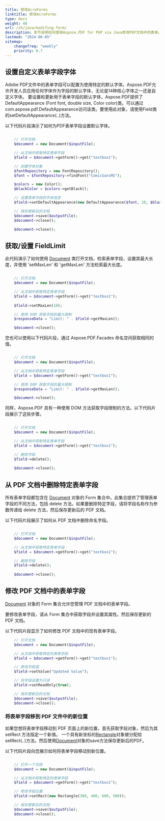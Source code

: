 ```yaml
---
title: 修改AcroForms
linktitle: 修改AcroForms
type: docs
weight: 40
url: /zh/java/modifing-form/
description: 本节说明如何使用Aspose.PDF for PHP via Java修改PDF文档中的表单。
lastmod: "2024-06-05"
sitemap:
    changefreq: "weekly"
    priority: 0.7
---
```


## 设置自定义表单字段字体

Adobe PDF文件中的表单字段可以配置为使用特定的默认字体。Aspose.PDF允许开发人员应用任何字体作为字段的默认字体，无论是14种核心字体之一还是自定义字体。
要设置和更新用于表单字段的默认字体，Aspose.PDF提供了DefaultAppearance (Font font, double size, Color color)类。可以通过com.aspose.pdf.DefaultAppearance访问该类。要使用此对象，请使用Field类的setDefaultAppearance(..)方法。

以下代码片段演示了如何为PDF表单字段设置默认字体。

```php

    // 打开文档
    $document = new Document($inputFile);

    // 从文档中获取特定表单字段
    $field = $document->getForm()->get("textbox1");

    // 创建字体对象
    $fontRepository = new FontRepository();
    $font = $fontRepository->findFont("ComicSansMS");

    $colors = new Color();
    $blackColor = $colors->getBlack();

    // 设置表单字段的字体信息
    $field->setDefaultAppearance(new DefaultAppearance($font, 10, $blackColor));

    // 保存更新后的文档
    $document->save($outputFile);
    $document->close();        

    $document->close();
```


## 获取/设置 FieldLimit

此代码演示了如何使用 [Document](https://reference.aspose.com/pdf/java/com.aspose.pdf/Document) 类打开文档，检索表单字段，设置其最大长度，并使用 'setMaxLen' 和 'getMaxLen' 方法检索最大长度。

```php

    // 打开文档
    $document = new Document($inputFile);

    // 从文档中获取特定表单字段
    $field = $document->getForm()->get("textbox1");
    
    $field->setMaxLen(10);

    // 使用 DOM 获取字段的最大限制
    $responseData = "Limit: " . $field->getMaxLen();          

    $document->close();
```

您也可以使用以下代码片段，通过 Aspose.PDF.Facades 命名空间获取相同的值。

```php

    // 打开文档
    $document = new Document($inputFile);

    // 从文档中获取特定表单字段
    $field = $document->getForm()->get("textbox1");

    // 使用 DOM 获取字段的最大限制
    $responseData = "Limit: " . $field->getMaxLen();          

    $document->close();
```


同样，Aspose.PDF 具有一种使用 DOM 方法获取字段限制的方法。以下代码片段展示了这些步骤。

```php

    // 打开文档
    $document = new Document($inputFile);

    // 从文档中获取特定表单字段
    $field = $document->getForm()->get("textbox1");

    // 删除字段
    $field->delete();
    
    $document->close();
```
## 从 PDF 文档中删除特定表单字段

所有表单字段都包含在 [Document](https://reference.aspose.com/pdf/java/com.aspose.pdf/Document) 对象的 Form 集合中。此集合提供了管理表单字段的不同方法，包括 delete 方法。如果要删除特定字段，请将字段名称作为参数传递给 delete 方法，然后保存更新后的 PDF 文档。

以下代码片段展示了如何从 PDF 文档中删除命名字段。

```php

    // 打开文档
    $document = new Document($inputFile);

    // 从文档中获取特定表单字段
    $field = $document->getForm()->get("textbox1");

    // 删除字段
    $field->delete();
    
    $document->close();
```


## 修改 PDF 文档中的表单字段

[Document](https://reference.aspose.com/pdf/java/com.aspose.pdf/Document) 对象的 Form 集合允许您管理 PDF 文档中的表单字段。

要修改表单字段，请从 Form 集合中获取字段并设置其属性。然后保存更新的 PDF 文档。

以下代码片段显示了如何修改 PDF 文档中的现有表单字段。

```php
    // 打开文档
    $document = new Document($inputFile);

    // 从文档中获取特定的表单字段
    $field = $document->getForm()->get("textbox1");

    // 修改字段值
    $field->setValue("Updated Value");

    // 将字段设置为只读
    $field->setReadOnly(true);

    // 保存更新后的文档
    $document->save($outputFile);        
    $document->close();
```

### 将表单字段移到 PDF 文件中的新位置

如果您想将表单字段移动到 PDF 页面上的新位置，首先获取字段对象，然后为其 setRect 方法指定一个新值。
 一个具有新坐标的[Rectangle](https://reference.aspose.com/pdf/java/com.aspose.pdf/Rectangle)对象被分配给setRect(..)方法。然后使用[Document](https://reference.aspose.com/pdf/java/com.aspose.pdf/Document)对象的save方法保存更新后的PDF。

以下代码片段向您展示如何将表单字段移动到新位置。

```php

    // 打开一个文档
    $document = new Document($inputFile);

    // 从文档中获取特定的表单字段
    $field = $document->getForm()->get("textbox1");

    // 修改字段位置
    $field->setRect(new Rectangle(300, 400, 600, 500));

    // 保存更新后的文档
    $document->save($outputFile);        
    $document->close();
```